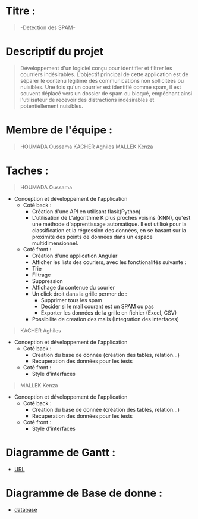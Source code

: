# Titre :

> -Detection des SPAM-

# Descriptif du projet

> Développement d'un logiciel conçu pour identifier et filtrer les courriers indésirables. L'objectif principal de cette application est de séparer le contenu légitime des communications non sollicitées ou nuisibles. Une fois qu'un courrier est identifié comme spam, il est souvent déplacé vers un dossier de spam ou bloqué, empêchant ainsi l'utilisateur de recevoir des distractions indésirables et potentiellement nuisibles.

# Membre de l'équipe :

> HOUMADA Oussama
> KACHER Aghiles
> MALLEK Kenza

# Taches :

> HOUMADA Oussama

- Conception et développement de l'application
  - Coté back :
    - Création d'une API en utilisant flask(Python)
    - L'utilisation de L'algorithme K plus proches voisins (KNN), qu'est une méthode d'apprentissage automatique. Il est utilisé pour la classification et la régression des données, en se basant sur la proximité des points de données dans un espace multidimensionnel.
  - Coté front :
    - Création d'une application Angular
    - Afficher les lists des couriers, avec les fonctionalités suivante :
    - Trie
    - Filtrage
    - Suppression
    - Affichage du contenue du courier
    - Un click droit dans la grille permer de :
      - Supprimer tous les spam
      - Decider si le mail courant est un SPAM ou pas
      - Exporter les données de la grille en fichier (Excel, CSV)
    - Possibilite de creation des mails
      (Integration des interfaces)

> KACHER Aghiles

- Conception et développement de l'application
  - Coté back :
    - Creation du base de donnée (création des tables, relation...)
    - Recuperation des données pour les tests
  - Coté front :
    - Style d'interfaces

> MALLEK Kenza

- Conception et développement de l'application
  - Coté back :
    - Creation du base de donnée (création des tables, relation...)
    - Recuperation des données pour les tests
  - Coté front :
    - Style d'interfaces

# Diagramme de Gantt :

- [URL](https://docs.google.com/spreadsheets/d/e/2PACX-1vQNUycuxxUXHO7hyLsknVPTXSqUuOJ9oKH6HAsavWRa2EbRrsSJgllFVU7PgmPpIUm5JBPVHuhpol3d/pubhtml)

# Diagramme de Base de donne :

- [database](https://github.com/oussamahoumada/spam-detection/blob/main/bdd/bdd.svg)
